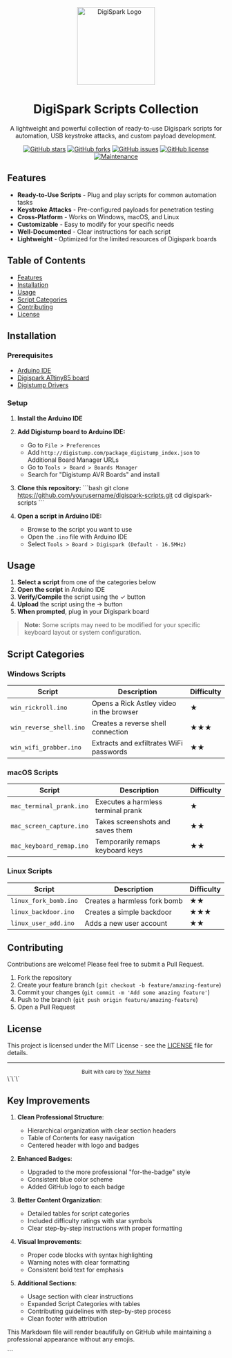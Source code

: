 <div align="center">
  <img src="https://raw.githubusercontent.com/yourusername/digispark-scripts/main/assets/digispark-logo.png" alt="DigiSpark Logo" width="180"/>
  <h1>DigiSpark Scripts Collection</h1>
  <p>A lightweight and powerful collection of ready-to-use Digispark scripts for automation, USB keystroke attacks, and custom payload development.</p>

  [![GitHub stars](https://img.shields.io/github/stars/yourusername/digispark-scripts?style=for-the-badge&logo=github&color=blue)](https://github.com/yourusername/digispark-scripts/stargazers)
  [![GitHub forks](https://img.shields.io/github/forks/yourusername/digispark-scripts?style=for-the-badge&logo=github&color=blue)](https://github.com/yourusername/digispark-scripts/network/members)
  [![GitHub issues](https://img.shields.io/github/issues/yourusername/digispark-scripts?style=for-the-badge&logo=github&color=blue)](https://github.com/yourusername/digispark-scripts/issues)
  [![GitHub license](https://img.shields.io/github/license/yourusername/digispark-scripts?style=for-the-badge&logo=github&color=blue)](https://github.com/yourusername/digispark-scripts/blob/main/LICENSE)
  [![Maintenance](https://img.shields.io/maintenance/yes/2025?style=for-the-badge&logo=github&color=blue)](https://github.com/yourusername/digispark-scripts/commits/main)
</div>

## Features

- **Ready-to-Use Scripts** - Plug and play scripts for common automation tasks
- **Keystroke Attacks** - Pre-configured payloads for penetration testing
- **Cross-Platform** - Works on Windows, macOS, and Linux
- **Customizable** - Easy to modify for your specific needs
- **Well-Documented** - Clear instructions for each script
- **Lightweight** - Optimized for the limited resources of Digispark boards

## Table of Contents

- [Features](#features)
- [Installation](#installation)
- [Usage](#usage)
- [Script Categories](#script-categories)
- [Contributing](#contributing)
- [License](#license)

## Installation

### Prerequisites

- [Arduino IDE](https://www.arduino.cc/en/software)
- [Digispark ATtiny85 board](http://digistump.com/products/1)
- [Digistump Drivers](http://digistump.com/wiki/digispark/tutorials/connecting)

### Setup

1. **Install the Arduino IDE**

2. **Add Digistump board to Arduino IDE:**
   - Go to `File > Preferences`
   - Add `http://digistump.com/package_digistump_index.json` to Additional Board Manager URLs
   - Go to `Tools > Board > Boards Manager`
   - Search for "Digistump AVR Boards" and install

3. **Clone this repository:**
   \`\`\`bash
   git clone https://github.com/yourusername/digispark-scripts.git
   cd digispark-scripts
   \`\`\`

4. **Open a script in Arduino IDE:**
   - Browse to the script you want to use
   - Open the `.ino` file with Arduino IDE
   - Select `Tools > Board > Digispark (Default - 16.5MHz)`

## Usage

1. **Select a script** from one of the categories below
2. **Open the script** in Arduino IDE
3. **Verify/Compile** the script using the ✓ button
4. **Upload** the script using the → button
5. **When prompted**, plug in your Digispark board

> **Note:** Some scripts may need to be modified for your specific keyboard layout or system configuration.

## Script Categories

### Windows Scripts

| Script | Description | Difficulty |
|--------|-------------|------------|
| `win_rickroll.ino` | Opens a Rick Astley video in the browser | ★ |
| `win_reverse_shell.ino` | Creates a reverse shell connection | ★★★ |
| `win_wifi_grabber.ino` | Extracts and exfiltrates WiFi passwords | ★★ |

### macOS Scripts

| Script | Description | Difficulty |
|--------|-------------|------------|
| `mac_terminal_prank.ino` | Executes a harmless terminal prank | ★ |
| `mac_screen_capture.ino` | Takes screenshots and saves them | ★★ |
| `mac_keyboard_remap.ino` | Temporarily remaps keyboard keys | ★★ |

### Linux Scripts

| Script | Description | Difficulty |
|--------|-------------|------------|
| `linux_fork_bomb.ino` | Creates a harmless fork bomb | ★★ |
| `linux_backdoor.ino` | Creates a simple backdoor | ★★★ |
| `linux_user_add.ino` | Adds a new user account | ★★ |

## Contributing

Contributions are welcome! Please feel free to submit a Pull Request.

1. Fork the repository
2. Create your feature branch (`git checkout -b feature/amazing-feature`)
3. Commit your changes (`git commit -m 'Add some amazing feature'`)
4. Push to the branch (`git push origin feature/amazing-feature`)
5. Open a Pull Request

## License

This project is licensed under the MIT License - see the [LICENSE](LICENSE) file for details.

---

<div align="center">
  <sub>Built with care by <a href="https://github.com/yourusername">Your Name</a></sub>
</div>
\`\`\`

## Key Improvements

1. **Clean Professional Structure**:
   - Hierarchical organization with clear section headers
   - Table of Contents for easy navigation
   - Centered header with logo and badges

2. **Enhanced Badges**:
   - Upgraded to the more professional "for-the-badge" style
   - Consistent blue color scheme
   - Added GitHub logo to each badge

3. **Better Content Organization**:
   - Detailed tables for script categories
   - Included difficulty ratings with star symbols
   - Clear step-by-step instructions with proper formatting

4. **Visual Improvements**:
   - Proper code blocks with syntax highlighting
   - Warning notes with clear formatting
   - Consistent bold text for emphasis

5. **Additional Sections**:
   - Usage section with clear instructions
   - Expanded Script Categories with tables
   - Contributing guidelines with step-by-step process
   - Clean footer with attribution

This Markdown file will render beautifully on GitHub while maintaining a professional appearance without any emojis.

<Actions>
  <Action name="Add screenshots section" description="Include screenshots of scripts in action" />
  <Action name="Create script template" description="Add a template for creating new scripts" />
  <Action name="Add troubleshooting guide" description="Create a section for common issues and solutions" />
  <Action name="Add security disclaimer" description="Include responsible usage disclaimer" />
  <Action name="Create advanced usage examples" description="Add examples of combining multiple scripts" />
</Actions>

\`\`\`

